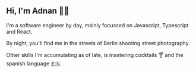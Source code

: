 ## Hi, I'm Adnan 👋🏽

I'm a software engineer by day, mainly focussed on Javascript, Typescript and React.

By night, you'll find me in the streets of Berlin shooting street photography.

Other skills I'm accumulating as of late, is mastering cocktails 🍸 and the spanish language 🇪🇸.
